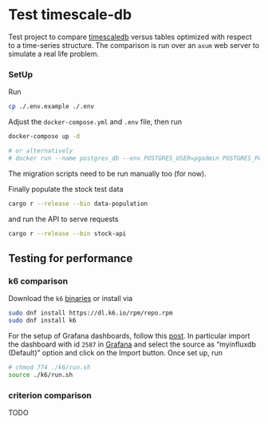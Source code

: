 # Test timescale-db

Test project to compare [timescaledb](todo-link) versus tables optimized with respect to a time-series structure.
The comparison is run over an `axum` web server to simulate a real life problem.

### SetUp

Run

```bash 
cp ./.env.example ./.env
```

Adjust the `docker-compose.yml` and `.env` file, then run

```bash
docker-compose up -d

# or alternatively
# docker run --name postgres_db --env POSTGRES_USER=pgadmin POSTGRES_PASSWORD=pw --volume pg_data:/var/lib/postgresql/data -p 5432:5432 -d postgres

```

The migration scripts need to be run manually too (for now).

Finally populate the stock test data

```bash
cargo r --release --bin data-population
```

and run the API to serve requests

```bash
cargo r --release --bin stock-api
```

## Testing for performance

### k6 comparison

Download the `k6` [binaries](https://github.com/grafana/xk6-disruptor/releases) or install via

```bash
sudo dnf install https://dl.k6.io/rpm/repo.rpm
sudo dnf install k6
```

For the setup of Grafana dashboards, follow
this [post](https://medium.com/@nairgirish100/k6-with-docker-compose-influxdb-grafana-344ded339540). In particular
import the dashboard with id `2587` in [Grafana](http://localhost:3000/) and
select the source as “myinfluxdb (Default)” option and click on the Import button.
Once set up, run

```bash
# chmod 774 ./k6/run.sh
source ./k6/run.sh
```

### criterion comparison

TODO